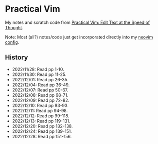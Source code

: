 # Practical Vim
My notes and scratch code from [Practical Vim: Edit Text at the Speed of Thought](https://pragprog.com/titles/dnvim2/practical-vim-second-edition/).

Note: Most (all?) notes/code just get incorporated directly into my [neovim config](https://github.com/jxcrw/sel/tree/main/nvim).


## History
- 2022/11/28: Read pp 1-10.
- 2022/11/30: Read pp 11-25.
- 2022/12/01: Read pp 26-35.
- 2022/12/04: Read pp 36-49.
- 2022/12/07: Read pp 50-67.
- 2022/12/08: Read pp 68-71.
- 2022/12/09: Read pp 72-82.
- 2022/12/10: Read pp 83-93.
- 2022/12/11: Read pp 94-98.
- 2022/12/12: Read pp 99-118.
- 2022/12/13: Read pp 119-131.
- 2022/12/20: Read pp 132-138.
- 2022/12/24: Read pp 139-151.
- 2022/12/28: Read pp 151-156.
